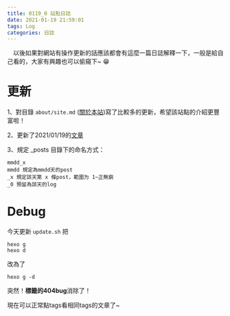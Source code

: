 ```yaml
---
title: 0119_0 站點日誌
date: 2021-01-19 21:59:01
tags: Log
categories: 日誌
---
```

&emsp;以後如果對網站有操作更新的話應該都會有這麼一篇日誌解釋一下，一般是給自己看的，大家有興趣也可以偷窺下~ 😁

# 更新

1、對目錄 `about/site.md` ([關於本站](https://yyyyyyounger.github.io/about/site.html))寫了比較多的更新，希望該站點的介紹更豐富啦！

2、更新了2021/01/19的[文章](https://yyyyyyounger.github.io/2021/01/19/0119_1/)

3、規定 _posts 目錄下的命名方式：

    mmdd_x
    mmdd 規定為mmdd天的post
    _x 規定該天第 x 條post，範圍为 1~正無窮
    _0 預留為該天的log

# Debug

今天更新 `update.sh` 把

    hexo g
    hexo d

改為了

    hexo g -d

突然！**標籤的404bug**消除了！

現在可以正常點tags看相同tags的文章了~
